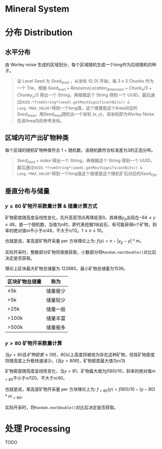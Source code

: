# Mineral System

# 分布 Distribution

## 水平分布

由 Worley noise 生成的区域划分，每个区域随机生成一个long作为后续随机的种子。

> 设 Level Seed 为 $Seed_{level}$ ，从坐标 $(0,0)$ 开始，每 3 x 3 Chunks 作为一个 Tile，根据 $Seed_{level} + ResourceLocation_{dimension} + Chunk_x / 3 + Chunky_y / 3$ 得出一个 String，再根据这个 String 得到一个 UUID，最后通过`UUID.*fromString*(seed).getMostSignificantBits() & Long.*MAX_VALUE*`得到一个long值，这个值便是这个Area对应的$Seed_{Area}$，用$Seed_{Area}$随机出一个坐标 $(x,y)$，该坐标即为Worley Noise在该Area内的参考坐标。
> 

## 区域内可产出矿物种类

每个区域的随机矿物种类符合 1 + 随机数，该随机数符合标准差为3的正态分布。

> $Seed_{Area} + index$ 得出一个 String，再根据这个 String 得到一个 UUID，最后通过`UUID.*fromString*(seed).getMostSignificantBits() & Long.*MAX_VALUE*`得到一个long值这个值便是这个随机矿石对应的$Seed_{Ore}$
> 

## 垂直分布与储量

### $y ≤ 80$ 矿物开采数量计算 & 储量计算方式

矿物密度随高度呈线性变化，先升高至顶点再降低至0。其峰值$y_p$出现在$-64≤y≤48$，是一个随机数，当值为n时，即代表挖掘1块岩石，有可能获得n个矿物，斜率的绝对值$m$不小于$n/48$，不大于$n/12$。$1≤n≤10$。

也就是说，某高度矿物开采量 per 方块理论上为: $f(y) = n - \lvert y_p-y \rvert * m$。

实际开采时，整数部分矿物将直接获取，小数部分将`Random.nextDouble()`对比后决定是否获取。

理论上区块最大矿物总储量为 122880，最小矿物总储量为1536。

| 区块矿物总储量 | 称为 |
| --- | --- |
| ≤5k | 储量极少 |
| >5k | 储量较少 |
| >25k | 储量一般 |
| >100k | 储量丰富 |
| >500k | 储量极多 |

### $y > 80$ 矿物开采数量计算

当$y=80$且$矿物密度≥0$时，80以上高度将被视为存在这种矿物，但其矿物密度将随高度上升极快速减少。(当$y=80$时，矿物密度最大值为$n/3$)

矿物密度随高度呈线性变化，当$y=81$，矿物最大值为$f(80)/10$，斜率的绝对值$m_{>80}$不小于$n/120$，不大于$n/40$。

也就是说，某高度矿物开采量 per 方块理论上为: $f_{>80}(y) = f(80)/10 - (y-80) * m_{>80}$。

实际开采时，将`Random.nextDouble()`对比后决定是否获取。

# 处理 Processing

 TODO